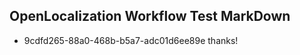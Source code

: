 ## OpenLocalization Workflow Test MarkDown
* 9cdfd265-88a0-468b-b5a7-adc01d6ee89e thanks!

<!--HONumber=Aug16_HO2-->


